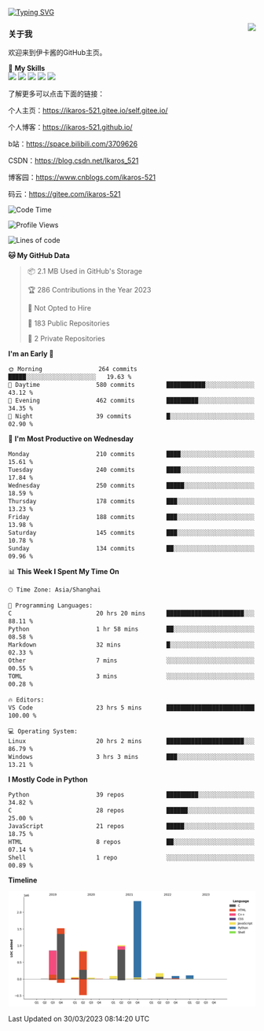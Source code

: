 [![Typing SVG](https://readme-typing-svg.herokuapp.com?size=25&duration=2500&color=8C43EA&vCenter=true&width=200&height=40&lines=Hi+Welcome+%F0%9F%91%8B%F0%9F%8F%BB;I'm+Love丶伊卡洛斯)](https://git.io/typing-svg)

<a href="#">
  <img align="right" src="https://github-readme-stats.vercel.app/api?username=Ikaros-521&count_private=true&show_icons=true&bg_color=15,f2f7fd,E0EAFC" />
</a>

### 关于我

欢迎来到伊卡酱的GitHub主页。

🌟 **My Skills**  
![](https://img.shields.io/badge/-C-A8B9CC?style=flat-square&logo=C&logoColor=fff)
![](https://img.shields.io/badge/-Python-3776AB?style=flat-square&logo=Python&logoColor=fff)
![](https://img.shields.io/badge/-JavaScript-F7DF1E?style=flat-square&logo=JavaScript&logoColor=fff)
![](https://img.shields.io/badge/-C++-00599C?style=flat-square&logo=Cpp&logoColor=fff)
![](https://img.shields.io/badge/-Linux-000000?style=flat-square&logo=Linux&logoColor=fff)

了解更多可以点击下面的链接：

个人主页：https://ikaros-521.gitee.io/self.gitee.io/

个人博客：https://ikaros-521.github.io/   

b站：https://space.bilibili.com/3709626

CSDN：https://blog.csdn.net/Ikaros_521

博客园：https://www.cnblogs.com/ikaros-521

码云：https://gitee.com/ikaros-521

<!--START_SECTION:waka-->
![Code Time](http://img.shields.io/badge/Code%20Time-78%20hrs%2014%20mins-blue)

![Profile Views](http://img.shields.io/badge/Profile%20Views-2-blue)

![Lines of code](https://img.shields.io/badge/From%20Hello%20World%20I%27ve%20Written-7.1%20million%20lines%20of%20code-blue)

**🐱 My GitHub Data** 

> 📦 2.1 MB Used in GitHub's Storage 
 > 
> 🏆 286 Contributions in the Year 2023
 > 
> 🚫 Not Opted to Hire
 > 
> 📜 183 Public Repositories 
 > 
> 🔑 2 Private Repositories 
 > 
**I'm an Early 🐤** 

```text
🌞 Morning                264 commits         █████░░░░░░░░░░░░░░░░░░░░   19.63 % 
🌆 Daytime                580 commits         ███████████░░░░░░░░░░░░░░   43.12 % 
🌃 Evening                462 commits         █████████░░░░░░░░░░░░░░░░   34.35 % 
🌙 Night                  39 commits          █░░░░░░░░░░░░░░░░░░░░░░░░   02.90 % 
```
📅 **I'm Most Productive on Wednesday** 

```text
Monday                   210 commits         ████░░░░░░░░░░░░░░░░░░░░░   15.61 % 
Tuesday                  240 commits         ████░░░░░░░░░░░░░░░░░░░░░   17.84 % 
Wednesday                250 commits         █████░░░░░░░░░░░░░░░░░░░░   18.59 % 
Thursday                 178 commits         ███░░░░░░░░░░░░░░░░░░░░░░   13.23 % 
Friday                   188 commits         ███░░░░░░░░░░░░░░░░░░░░░░   13.98 % 
Saturday                 145 commits         ███░░░░░░░░░░░░░░░░░░░░░░   10.78 % 
Sunday                   134 commits         ██░░░░░░░░░░░░░░░░░░░░░░░   09.96 % 
```


📊 **This Week I Spent My Time On** 

```text
🕑︎ Time Zone: Asia/Shanghai

💬 Programming Languages: 
C                        20 hrs 20 mins      ██████████████████████░░░   88.11 % 
Python                   1 hr 58 mins        ██░░░░░░░░░░░░░░░░░░░░░░░   08.58 % 
Markdown                 32 mins             █░░░░░░░░░░░░░░░░░░░░░░░░   02.33 % 
Other                    7 mins              ░░░░░░░░░░░░░░░░░░░░░░░░░   00.55 % 
TOML                     3 mins              ░░░░░░░░░░░░░░░░░░░░░░░░░   00.28 % 

🔥 Editors: 
VS Code                  23 hrs 5 mins       █████████████████████████   100.00 % 

💻 Operating System: 
Linux                    20 hrs 2 mins       ██████████████████████░░░   86.79 % 
Windows                  3 hrs 3 mins        ███░░░░░░░░░░░░░░░░░░░░░░   13.21 % 
```

**I Mostly Code in Python** 

```text
Python                   39 repos            █████████░░░░░░░░░░░░░░░░   34.82 % 
C                        28 repos            ██████░░░░░░░░░░░░░░░░░░░   25.00 % 
JavaScript               21 repos            █████░░░░░░░░░░░░░░░░░░░░   18.75 % 
HTML                     8 repos             ██░░░░░░░░░░░░░░░░░░░░░░░   07.14 % 
Shell                    1 repo              ░░░░░░░░░░░░░░░░░░░░░░░░░   00.89 % 
```



**Timeline**

![Lines of Code chart](https://raw.githubusercontent.com/Ikaros-521/Ikaros-521/main/assets/bar_graph.png)


 Last Updated on 30/03/2023 08:14:20 UTC
<!--END_SECTION:waka-->


<!--
**Ikaros-521/Ikaros-521** is a ✨ _special_ ✨ repository because its `README.md` (this file) appears on your GitHub profile.

Here are some ideas to get you started:

- 🔭 I’m currently working on ...
- 🌱 I’m currently learning ...
- 👯 I’m looking to collaborate on ...
- 🤔 I’m looking for help with ...
- 💬 Ask me about ...
- 📫 How to reach me: ...
- 😄 Pronouns: ...
- ⚡ Fun fact: ...
-->
